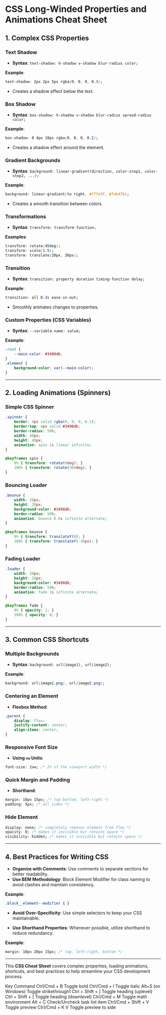 
# CSS Long-Winded Properties and Animations Cheat Sheet

## 1. **Complex CSS Properties**

### Text Shadow
- **Syntax**: `text-shadow: h-shadow v-shadow blur-radius color;`

**Example**:
```css
text-shadow: 2px 2px 5px rgba(0, 0, 0, 0.3);
```
* Creates a shadow effect below the text.

### Box Shadow
- **Syntax**: `box-shadow: h-shadow v-shadow blur-radius spread-radius color;`

**Example**:
```css
box-shadow: 0 4px 10px rgba(0, 0, 0, 0.2);
```
* Creates a shadow effect around the element.

### Gradient Backgrounds
- **Syntax**: `background: linear-gradient(direction, color-stop1, color-stop2, ...);`

**Example**:
```css
background: linear-gradient(to right, #ff7e5f, #feb47b);
```
* Creates a smooth transition between colors.

### Transformations
- **Syntax**: `transform: transform-function;`

**Examples**:
```css
transform: rotate(45deg);
transform: scale(1.5);
transform: translate(20px, 30px);
```

### Transition
- **Syntax**: `transition: property duration timing-function delay;`

**Example**:
```css
transition: all 0.3s ease-in-out;
```
* Smoothly animates changes to properties.

### Custom Properties (CSS Variables)
- **Syntax**: `--variable-name: value;`

**Example**:
```css
:root {
    --main-color: #3498db;
}
.element {
    background-color: var(--main-color);
}
```

---

## 2. **Loading Animations (Spinners)**

### Simple CSS Spinner
```css
.spinner {
    border: 4px solid rgba(0, 0, 0, 0.1);
    border-top: 4px solid #3498db;
    border-radius: 50%;
    width: 40px;
    height: 40px;
    animation: spin 1s linear infinite;
}

@keyframes spin {
    0% { transform: rotate(0deg); }
    100% { transform: rotate(360deg); }
}
```

### Bouncing Loader
```css
.bounce {
    width: 20px;
    height: 20px;
    background-color: #3498db;
    border-radius: 50%;
    animation: bounce 0.6s infinite alternate;
}

@keyframes bounce {
    0% { transform: translateY(0); }
    100% { transform: translateY(-30px); }
}
```

### Fading Loader
```css
.loader {
    width: 20px;
    height: 20px;
    background-color: #3498db;
    border-radius: 50%;
    animation: fade 1s infinite alternate;
}

@keyframes fade {
    0% { opacity: 1; }
    100% { opacity: 0; }
}
```

---

## 3. **Common CSS Shortcuts**

### Multiple Backgrounds
- **Syntax**: `background: url(image1), url(image2);`

**Example**:
```css
background: url(image1.png), url(image2.png);
```

### Centering an Element
- **Flexbox Method**:
```css
.parent {
    display: flex;
    justify-content: center;
    align-items: center;
}
```

### Responsive Font Size
- **Using `vw` Units**:
```css
font-size: 2vw; /* 2% of the viewport width */
```

### Quick Margin and Padding
- **Shorthand**:
```css
margin: 10px 15px; /* top-bottom, left-right */
padding: 5px; /* all sides */
```

### Hide Element
```css
display: none; /* completely removes element from flow */
opacity: 0; /* makes it invisible but retains space */
visibility: hidden; /* makes it invisible but retains space */
```

---

## 4. **Best Practices for Writing CSS**

- **Organize with Comments**: Use comments to separate sections for better readability.
- **Use BEM Methodology**: Block Element Modifier for class naming to avoid clashes and maintain consistency.

**Example**:
```css
.block__element--modifier { }
```

- **Avoid Over-Specificity**: Use simple selectors to keep your CSS maintainable.

- **Use Shorthand Properties**: Whenever possible, utilize shorthand to reduce redundancy.

**Example**:
```css
margin: 10px 20px 15px; /* top, left-right, bottom */
```

---

This **CSS Cheat Sheet** covers complex properties, loading animations, shortcuts, and best practices to help streamline your CSS development process.

Key Command
Ctrl/Cmd + B Toggle bold
Ctrl/Cmd + I Toggle italic
Alt+S (on Windows) Toggle strikethrough1
Ctrl + Shift + ] Toggle heading (uplevel)
Ctrl + Shift + [ Toggle heading (downlevel)
Ctrl/Cmd + M Toggle math environment
Alt + C Check/Uncheck task list item
Ctrl/Cmd + Shift + V Toggle preview
Ctrl/Cmd + K V Toggle preview to side